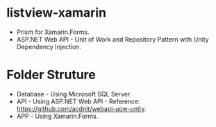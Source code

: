 # listview-xamarin
- Prism for Xamarin.Forms.
- ASP.NET Web API - Unit of Work and Repository Pattern with Unity Dependency Injection.

# Folder Struture
- Database - Using Microsoft SQL Server.
- API - Using ASP.NET Web API - Reference: https://github.com/acdnit/webapi-uow-unity.
- APP - Using Xamarin.Forms.
